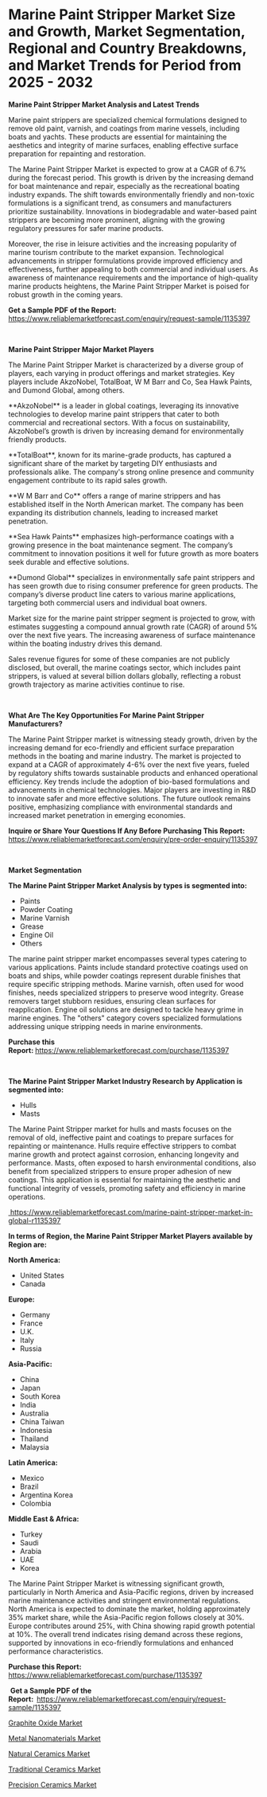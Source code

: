 <p><h1>Marine Paint Stripper Market Size and Growth, Market Segmentation, Regional and Country Breakdowns, and Market Trends for Period from 2025 -  2032</h1></p><p><strong>Marine Paint Stripper Market Analysis and Latest Trends</strong></p>
<p><p>Marine paint strippers are specialized chemical formulations designed to remove old paint, varnish, and coatings from marine vessels, including boats and yachts. These products are essential for maintaining the aesthetics and integrity of marine surfaces, enabling effective surface preparation for repainting and restoration.</p><p>The Marine Paint Stripper Market is expected to grow at a CAGR of 6.7% during the forecast period. This growth is driven by the increasing demand for boat maintenance and repair, especially as the recreational boating industry expands. The shift towards environmentally friendly and non-toxic formulations is a significant trend, as consumers and manufacturers prioritize sustainability. Innovations in biodegradable and water-based paint strippers are becoming more prominent, aligning with the growing regulatory pressures for safer marine products.</p><p>Moreover, the rise in leisure activities and the increasing popularity of marine tourism contribute to the market expansion. Technological advancements in stripper formulations provide improved efficiency and effectiveness, further appealing to both commercial and individual users. As awareness of maintenance requirements and the importance of high-quality marine products heightens, the Marine Paint Stripper Market is poised for robust growth in the coming years.</p></p>
<p><strong>Get a Sample PDF of the Report:&nbsp;</strong> <a href="https://www.reliablemarketforecast.com/enquiry/request-sample/1135397?utm_campaign=1197&utm_medium=2&utm_source=Github&utm_content=ia&utm_term=01042025&utm_id=marine-paint-stripper">https://www.reliablemarketforecast.com/enquiry/request-sample/1135397</a></p>
<p>&nbsp;</p>
<p><strong>Marine Paint Stripper Major Market Players</strong></p>
<p><p>The Marine Paint Stripper Market is characterized by a diverse group of players, each varying in product offerings and market strategies. Key players include AkzoNobel, TotalBoat, W M Barr and Co, Sea Hawk Paints, and Dumond Global, among others.</p><p>**AkzoNobel** is a leader in global coatings, leveraging its innovative technologies to develop marine paint strippers that cater to both commercial and recreational sectors. With a focus on sustainability, AkzoNobel’s growth is driven by increasing demand for environmentally friendly products.</p><p>**TotalBoat**, known for its marine-grade products, has captured a significant share of the market by targeting DIY enthusiasts and professionals alike. The company's strong online presence and community engagement contribute to its rapid sales growth.</p><p>**W M Barr and Co** offers a range of marine strippers and has established itself in the North American market. The company has been expanding its distribution channels, leading to increased market penetration.</p><p>**Sea Hawk Paints** emphasizes high-performance coatings with a growing presence in the boat maintenance segment. The company’s commitment to innovation positions it well for future growth as more boaters seek durable and effective solutions.</p><p>**Dumond Global** specializes in environmentally safe paint strippers and has seen growth due to rising consumer preference for green products. The company’s diverse product line caters to various marine applications, targeting both commercial users and individual boat owners.</p><p>Market size for the marine paint stripper segment is projected to grow, with estimates suggesting a compound annual growth rate (CAGR) of around 5% over the next five years. The increasing awareness of surface maintenance within the boating industry drives this demand.</p><p>Sales revenue figures for some of these companies are not publicly disclosed, but overall, the marine coatings sector, which includes paint strippers, is valued at several billion dollars globally, reflecting a robust growth trajectory as marine activities continue to rise.</p></p>
<p>&nbsp;</p>
<p><strong>What Are The Key Opportunities For Marine Paint Stripper Manufacturers?</strong></p>
<p><p>The Marine Paint Stripper market is witnessing steady growth, driven by the increasing demand for eco-friendly and efficient surface preparation methods in the boating and marine industry. The market is projected to expand at a CAGR of approximately 4-6% over the next five years, fueled by regulatory shifts towards sustainable products and enhanced operational efficiency. Key trends include the adoption of bio-based formulations and advancements in chemical technologies. Major players are investing in R&D to innovate safer and more effective solutions. The future outlook remains positive, emphasizing compliance with environmental standards and increased market penetration in emerging economies.</p></p>
<p><strong>Inquire or Share Your Questions If Any Before Purchasing This Report:</strong> <a href="https://www.reliablemarketforecast.com/enquiry/pre-order-enquiry/1135397?utm_campaign=1197&utm_medium=2&utm_source=Github&utm_content=ia&utm_term=01042025&utm_id=marine-paint-stripper">https://www.reliablemarketforecast.com/enquiry/pre-order-enquiry/1135397</a></p>
<p>&nbsp;</p>
<p><strong>Market Segmentation</strong></p>
<p><strong>The Marine Paint Stripper Market Analysis by types is segmented into:</strong></p>
<p><ul><li>Paints</li><li>Powder Coating</li><li>Marine Varnish</li><li>Grease</li><li>Engine Oil</li><li>Others</li></ul></p>
<p><p>The marine paint stripper market encompasses several types catering to various applications. Paints include standard protective coatings used on boats and ships, while powder coatings represent durable finishes that require specific stripping methods. Marine varnish, often used for wood finishes, needs specialized strippers to preserve wood integrity. Grease removers target stubborn residues, ensuring clean surfaces for reapplication. Engine oil solutions are designed to tackle heavy grime in marine engines. The "others" category covers specialized formulations addressing unique stripping needs in marine environments.</p></p>
<p><strong>Purchase this Report:&nbsp;</strong><a href="https://www.reliablemarketforecast.com/purchase/1135397?utm_campaign=1197&utm_medium=2&utm_source=Github&utm_content=ia&utm_term=01042025&utm_id=marine-paint-stripper">https://www.reliablemarketforecast.com/purchase/1135397</a></p>
<p>&nbsp;</p>
<p><strong>The Marine Paint Stripper Market Industry Research by Application is segmented into:</strong></p>
<p><ul><li>Hulls</li><li>Masts</li></ul></p>
<p><p>The Marine Paint Stripper market for hulls and masts focuses on the removal of old, ineffective paint and coatings to prepare surfaces for repainting or maintenance. Hulls require effective strippers to combat marine growth and protect against corrosion, enhancing longevity and performance. Masts, often exposed to harsh environmental conditions, also benefit from specialized strippers to ensure proper adhesion of new coatings. This application is essential for maintaining the aesthetic and functional integrity of vessels, promoting safety and efficiency in marine operations.</p></p>
<p><a href="https://www.reliablemarketforecast.com/marine-paint-stripper-market-in-global-r1135397?utm_campaign=1197&utm_medium=2&utm_source=Github&utm_content=ia&utm_term=01042025&utm_id=marine-paint-stripper">&nbsp;https://www.reliablemarketforecast.com/marine-paint-stripper-market-in-global-r1135397</a></p>
<p><strong>In terms of Region, the Marine Paint Stripper Market Players available by Region are:</strong></p>
<p>
    <p> <strong> North America: </strong>
        <ul>
            <li>United States</li>
            <li>Canada</li>
        </ul>
        </p> 
    <p> <strong> Europe: </strong>
        <ul>
            <li>Germany</li>
            <li>France</li>
            <li>U.K.</li>
            <li>Italy</li>
            <li>Russia</li>
        </ul>
        </p> 
    <p> <strong> Asia-Pacific: </strong>
        <ul>
            <li>China</li>
            <li>Japan</li>
            <li>South Korea</li>
            <li>India</li>
            <li>Australia</li>
            <li>China Taiwan</li>
            <li>Indonesia</li>
            <li>Thailand</li>
            <li>Malaysia</li>
        </ul>
        </p> 
    <p> <strong> Latin America: </strong>
        <ul>
            <li>Mexico</li>
            <li>Brazil</li>
            <li>Argentina Korea</li>
            <li>Colombia</li>
        </ul>
        </p> 
    <p> <strong> Middle East & Africa: </strong>
        <ul>
            <li>Turkey</li>
            <li>Saudi</li>
            <li>Arabia</li>
            <li>UAE</li>
            <li>Korea</li>
        </ul>
    </p>
    </p>
<p><p>The Marine Paint Stripper Market is witnessing significant growth, particularly in North America and Asia-Pacific regions, driven by increased marine maintenance activities and stringent environmental regulations. North America is expected to dominate the market, holding approximately 35% market share, while the Asia-Pacific region follows closely at 30%. Europe contributes around 25%, with China showing rapid growth potential at 10%. The overall trend indicates rising demand across these regions, supported by innovations in eco-friendly formulations and enhanced performance characteristics.</p></p>
<p><strong>Purchase this Report: </strong><a href="https://www.reliablemarketforecast.com/purchase/1135397?utm_campaign=1197&utm_medium=2&utm_source=Github&utm_content=ia&utm_term=01042025&utm_id=marine-paint-stripper">https://www.reliablemarketforecast.com/purchase/1135397</a></p>
<p>&nbsp;<strong>Get a Sample PDF of the Report:&nbsp;&nbsp;</strong><a href="https://www.reliablemarketforecast.com/enquiry/request-sample/1135397?utm_campaign=1197&utm_medium=2&utm_source=Github&utm_content=ia&utm_term=01042025&utm_id=marine-paint-stripper">https://www.reliablemarketforecast.com/enquiry/request-sample/1135397</a></p>
<p><strong></strong></p>
<p><p><a href="https://github.com/sleeprudantf/Market-Research-Report-List-1/blob/main/graphite-oxide-market.md?utm_campaign=1197&utm_medium=2&utm_source=Github&utm_content=ia&utm_term=01042025&utm_id=marine-paint-stripper">Graphite Oxide Market</a></p><p><a href="https://github.com/kakeryttri0c/Market-Research-Report-List-1/blob/main/metal-nanomaterials-market.md?utm_campaign=1197&utm_medium=2&utm_source=Github&utm_content=ia&utm_term=01042025&utm_id=marine-paint-stripper">Metal Nanomaterials Market</a></p><p><a href="https://github.com/mgapeak/Market-Research-Report-List-1/blob/main/natural-ceramics-market.md?utm_campaign=1197&utm_medium=2&utm_source=Github&utm_content=ia&utm_term=01042025&utm_id=marine-paint-stripper">Natural Ceramics Market</a></p><p><a href="https://github.com/monacaquddus/Market-Research-Report-List-1/blob/main/traditional-ceramics-market.md?utm_campaign=1197&utm_medium=2&utm_source=Github&utm_content=ia&utm_term=01042025&utm_id=marine-paint-stripper">Traditional Ceramics Market</a></p><p><a href="https://github.com/andulanick3/Market-Research-Report-List-1/blob/main/precision-ceramics-market.md?utm_campaign=1197&utm_medium=2&utm_source=Github&utm_content=ia&utm_term=01042025&utm_id=marine-paint-stripper">Precision Ceramics Market</a></p></p>